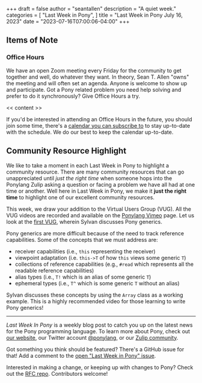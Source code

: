 +++
draft = false
author = "seantallen"
description = "A quiet week."
categories = [
    "Last Week in Pony",
]
title = "Last Week in Pony July 16, 2023"
date = "2023-07-16T07:00:06-04:00"
+++

## Items of Note

### Office Hours

We have an open Zoom meeting every Friday for the community to get together and well, do whatever they want. In theory, Sean T. Allen "owns" the meeting and will often set an agenda. Anyone is welcome to show up and participate. Got a Pony related problem you need help solving and prefer to do it synchronously? Give Office Hours a try.

<< content >>

If you'd be interested in attending an Office Hours in the future, you should join some time, there's a [calendar you can subscribe to](https://calendar.google.com/calendar/ical/4465e68ae24131ae00461a40893f2637a2c9ac510e311a44ff78680e2f183ce3%40group.calendar.google.com/public/basic.ics) to stay up-to-date with the schedule. We do our best to keep the calendar up-to-date.

## Community Resource Highlight

We like to take a moment in each Last Week in Pony to highlight a community resource. There are many community resources that can go unappreciated until _just the right time_ when someone hops into the Ponylang Zulip asking a question or facing a problem we have all had at one time or another. Well here in Last Week in Pony, we make it **just the right time** to highlight one of our excellent community resources.

This week, we draw your addition to the Virtual Users Group (VUG). All the VUG videos are recorded and available on the [Ponylang Vimeo](https://vimeo.com/ponylang) page. Let us look at the [first VUG](https://vimeo.com/163871856), wherein Sylvan discusses Pony generics.

Pony generics are more difficult because of the need to track reference capabilities. Some of the concepts that we must address are:

- receiver capabilities (i.e., `this` representing the receiver)
- viewpoint adaptation (i.e. `this->T` of how `this` views some generic `T`)
- collections of reference capabilities (e.g., `#read` which represents all the readable reference capabilities)
- alias types (i.e., `T!` which is an alias of some generic `T`)
- ephemeral types (i.e., `T^` which is some generic `T` without an alias)

Sylvan discusses these concepts by using the `Array` class as a working example. This is a highly recommended video for those learning to write Pony generics!

---

_Last Week In Pony_ is a weekly blog post to catch you up on the latest news for the Pony programming language. To learn more about Pony, check out [our website](https://ponylang.io), our Twitter account [@ponylang](https://twitter.com/ponylang), or our [Zulip community](https://ponylang.zulipchat.com).

Got something you think should be featured? There's a GitHub issue for that! Add a comment to the [open "Last Week in Pony" issue](https://github.com/ponylang/ponylang.github.io/issues?q=is%3Aissue+is%3Aopen+label%3Alast-week-in-pony).

Interested in making a change, or keeping up with changes to Pony? Check out the [RFC repo](https://github.com/ponylang/rfcs). Contributors welcome!

